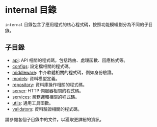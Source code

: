 # internal 目錄

`internal` 目錄包含了應用程式的核心程式碼，按照功能模組劃分為不同的子目錄。

## 子目錄

- [api](./api): API 相關的程式碼，包括路由、處理函數、回應格式等。
- [configs](./configs): 設定檔相關的程式碼。
- [middleware](./middleware): 中介軟體相關的程式碼，例如身份驗證。
- [models](./models): 資料模型定義。
- [repository](./repository): 資料庫操作相關的程式碼。
- [server](./server): HTTP 伺服器相關的程式碼。
- [services](./services): 業務邏輯相關的程式碼。
- [utils](./utils): 通用工具函數。
- [validators](./validators): 資料驗證相關的程式碼。

請參閱各個子目錄中的文件，以獲取更詳細的資訊。
